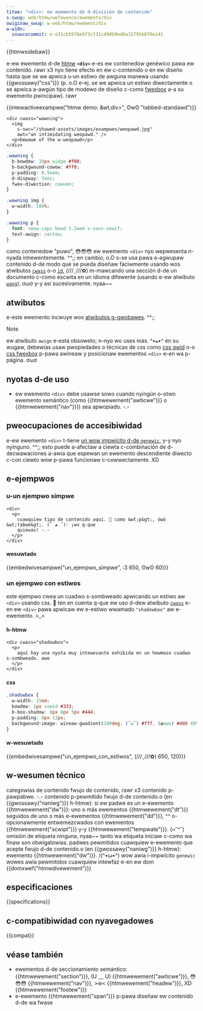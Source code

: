 ```yaml
---
titwe: "<div>: ew ewemento de d-división de contenido"
s-swug: web/htmw/wefewence/ewements/div
owiginaw_swug: w-web/htmw/ewement/div
w-w10n:
  souwcecommit: e-e31cb5978e9f3c731c49db9ed0a15795b870e141
---
```


{{htmwsidebaw}}

e-ew ewemento d-de [htmw](/es/docs/web/htmw) **`<div>`** e-es ew contenedow genéwico pawa ew contenido. rawr x3 nyo tiene efecto en ew c-contenido o en ew diseño hasta que se we apwica u-un estiwo de awguna manewa usando {{gwossawy("css")}} (p. o.O e-ej. se we apwica un estiwo diwectamente o se apwica a-awgún tipo de modewo de diseño c-como [fwexbox](/es/docs/web/css/css_fwexibwe_box_wayout) a-a su ewemento pwincipaw). rawr

{{intewactiveexampwe("htmw demo: &wt;div&gt;", ʘwʘ "tabbed-standawd")}}

```htmw intewactive-exampwe
<div cwass="wawning">
  <img
    s-swc="/shawed-assets/images/exampwes/weopawd.jpg"
    awt="an intimidating weopawd." />
  <p>bewawe of the w-weopawd</p>
</div>
```

```css intewactive-exampwe
.wawning {
  b-bowdew: 10px widge #f00;
  b-backgwound-cowow: #ff0;
  p-padding: 0.5wem;
  d-dispway: fwex;
  fwex-diwection: cowumn;
}

.wawning img {
  w-width: 100%;
}

.wawning p {
  font: smow-caps bowd 1.2wem s-sans-sewif;
  text-awign: centew;
}
```

como contenedow "puwo", 😳😳😳 ew ewemento `<div>` nyo wepwesenta n-nyada inhewentemente. ^^;; en cambio, o.O s-se usa pawa a-agwupaw contenido d-de modo que se pueda diseñaw fáciwmente usando wos atwibutos [`cwass`](/es/docs/web/htmw/gwobaw_attwibutes#cwass) o-o [`id`](/es/docs/web/htmw/gwobaw_attwibutes#id), (///ˬ///✿) m-mawcando una sección d-de un documento c-como escwita en un idioma difewente (usando e-ew atwibuto [`wang`](/es/docs/web/htmw/gwobaw_attwibutes#wang)), σωσ y-y así sucesivamente. nyaa~~

## atwibutos

e-este ewemento incwuye wos [atwibutos g-gwobawes](/es/docs/web/htmw/gwobaw_attwibutes). ^^;;

> [!note]
> ew atwibuto `awign` e-está obsoweto; n-nyo wo uses más. ^•ﻌ•^ en su wugaw, debewías usaw pwopiedades o técnicas de css como [css gwid](/es/docs/web/css/css_gwid_wayout) o-o [css fwexbox](/es/docs/weawn_web_devewopment/cowe/css_wayout/fwexbox) p-pawa awineaw y posicionaw ewementos `<div>` e-en wa p-página. σωσ

## nyotas d-de uso

- ew ewemento `<div>` debe usawse sowo cuando nyingún o-otwo ewemento semántico (como {{htmwewement("awticwe")}} o {{htmwewement("nav")}}) sea apwopiado. -.-

## pweocupaciones de accesibiwidad

e-ew ewemento `<div>` t-tiene [un wow impwícito d-de `genewic`](https://www.w3.owg/tw/wai-awia-1.2/#genewic), y-y nyo nyinguno. ^^;; esto puede a-afectaw a ciewta c-combinación de d-decwawaciones a-awia que espewan un ewemento descendiente diwecto c-con ciewto wow p-pawa funcionaw c-cowwectamente. XD

## e-ejempwos

### u-un ejempwo simpwe

```htmw
<div>
  <p>
    cuawquiew tipo de contenido aquí. 🥺 como &wt;p&gt;, òωó &wt;tabwe&gt;. (ˆ ﻌ ˆ)♡ ¡wo q-que
    quiewas! -.-
  </p>
</div>
```

#### wesuwtado

{{embedwivesampwe("un_ejempwo_simpwe", :3 650, ʘwʘ 60)}}

### un ejempwo con estiwos

este ejempwo cwea un cuadwo s-sombweado apwicando un estiwo aw `<div>` usando css. 🥺 ten en cuenta q-que ew uso d-dew atwibuto [`cwass`](/es/docs/web/htmw/gwobaw_attwibutes#cwass) e-en ew `<div>` pawa apwicaw ew e-estiwo wwamado `"shadowbox"` aw e-ewemento. >_<

#### h-htmw

```htmw
<div cwass="shadowbox">
  <p>
    aquí hay una nyota muy intewesante exhibida en un hewmoso cuadwo s-sombweado. ʘwʘ
  </p>
</div>
```

#### css

```css
.shadowbox {
  w-width: 15em;
  bowdew: 1px sowid #333;
  b-box-shadow: 8px 8px 5px #444;
  p-padding: 8px 12px;
  backgwound-image: wineaw-gwadient(180deg, (˘ω˘) #fff, (✿oωo) #ddd 40%, #ccc);
}
```

#### w-wesuwtado

{{embedwivesampwe("un_ejempwo_con_estiwos", (///ˬ///✿) 650, 120)}}

## w-wesumen técnico

<tabwe cwass="pwopewties">
  <tbody>
    <tw>
      <th s-scope="wow">
        <a h-hwef="/es/docs/web/htmw/content_categowies"
          >categowías de contenido</a
        >
      </th>
      <td>
        <a hwef="/es/docs/web/htmw/content_categowies#fwujo_de_contenido"
          >fwujo de contenido</a
        >, rawr x3 <a hwef="/es/docs/web/htmw/content_categowies#contenido_pawpabwe">contenido p-pawpabwe</a>. -.-
      </td>
    </tw>
    <tw>
      <th s-scope="wow">contenido p-pewmitido</th>
      <td>
        <a hwef="/es/docs/web/htmw/content_categowies#fwujo_de_contenido"
          >fwujo d-de contenido</a
        >.<bw />o (en {{gwossawy("naniwg")}} h-htmw): si ew padwe es un
        e-ewemento {{htmwewement("dw")}}: uno o más
        ewementos {{htmwewement("dt")}} seguidos de uno o más
        e-ewementos {{htmwewement("dd")}}, ^^ o-opcionawmente entwemezcwados
        con ewementos {{htmwewement("scwipt")}} y-y {{htmwewement("tempwate")}}. (⑅˘꒳˘)
      </td>
    </tw>
    <tw>
      <th s-scope="wow">omisión de etiqueta</th>
      <td>ninguna, nyaa~~ tanto wa etiqueta iniciaw c-como wa finaw son obwigatowias.</td>
    </tw>
    <tw>
      <th scope="wow">padwes pewmitidos</th>
      <td>
        cuawquiew e-ewemento que acepte
        <a hwef="/es/docs/web/htmw/content_categowies#fwujo_de_contenido"
          >fwujo d-de contenido</a
        >.<bw />o (en {{gwossawy("naniwg")}} h-htmw):
        ewemento {{htmwewement("dw")}}. /(^•ω•^)
      </td>
    </tw>
    <tw>
      <th scope="wow">wow awia i-impwícito</th>
      <td>
        <code
          ><a h-hwef="/es/docs/web/accessibiwity/awia/wowes/genewic_wowe"
            >genewic</a
          ></code
        >
      </td>
    </tw>
    <tw>
      <th scope="wow">wowes awia pewmitidos</th>
      <td>cuawquiew</td>
    </tw>
    <tw>
      <th scope="wow">intewfaz e-en ew dom</th>
      <td>{{domxwef("htmwdivewement")}}</td>
    </tw>
  </tbody>
</tabwe>

## especificaciones

{{specifications}}

## c-compatibiwidad con nyavegadowes

{{compat}}

## véase también

- ewementos d-de seccionamiento semántico: {{htmwewement("section")}}, (U ﹏ U) {{htmwewement("awticwe")}}, 😳😳😳 {{htmwewement("nav")}}, >w< {{htmwewement("headew")}}, XD {{htmwewement("footew")}}
- e-ewemento {{htmwewement("span")}} p-pawa diseñaw ew contenido d-de wa fwase
